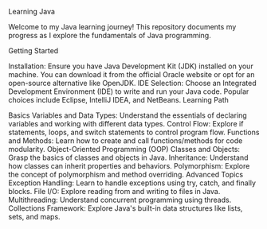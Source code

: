 Learning Java

Welcome to my Java learning journey! This repository documents my progress as I explore the fundamentals of Java programming. 

Getting Started

Installation: Ensure you have Java Development Kit (JDK) installed on your machine. You can download it from the official Oracle website or opt for an open-source alternative like OpenJDK.
IDE Selection: Choose an Integrated Development Environment (IDE) to write and run your Java code. Popular choices include Eclipse, IntelliJ IDEA, and NetBeans.
Learning Path

Basics
Variables and Data Types: Understand the essentials of declaring variables and working with different data types.
Control Flow: Explore if statements, loops, and switch statements to control program flow.
Functions and Methods: Learn how to create and call functions/methods for code modularity.
Object-Oriented Programming (OOP)
Classes and Objects: Grasp the basics of classes and objects in Java.
Inheritance: Understand how classes can inherit properties and behaviors.
Polymorphism: Explore the concept of polymorphism and method overriding.
Advanced Topics
Exception Handling: Learn to handle exceptions using try, catch, and finally blocks.
File I/O: Explore reading from and writing to files in Java.
Multithreading: Understand concurrent programming using threads.
Collections Framework: Explore Java's built-in data structures like lists, sets, and maps.
